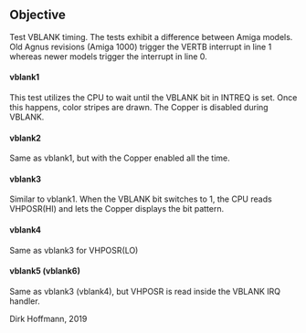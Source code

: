 ## Objective

Test VBLANK timing. The tests exhibit a difference between Amiga models. Old Agnus revisions (Amiga 1000) trigger the VERTB interrupt in line 1 whereas newer models trigger the interrupt in line 0.

#### vblank1

This test utilizes the CPU to wait until the VBLANK bit in INTREQ is set. Once this happens, color stripes are drawn. The Copper is disabled during VBLANK. 

#### vblank2

Same as vblank1, but with the Copper enabled all the time.

#### vblank3

Similar to vblank1. When the VBLANK bit switches to 1, the CPU reads VHPOSR(HI) and lets the Copper displays the bit pattern.

#### vblank4
 
Same as vblank3 for VHPOSR(LO)

#### vblank5 (vblank6)

Same as vblank3 (vblank4), but VHPOSR is read inside the VBLANK IRQ handler.


Dirk Hoffmann, 2019
